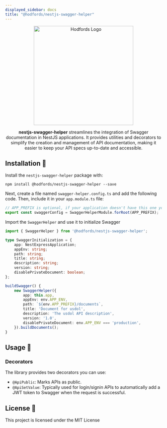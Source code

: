 ```yaml
---
displayed_sidebar: docs
title: "@hodfords/nestjs-swagger-helper"
---
```

<p align="center">
  <a href="http://opensource.hodfords.uk" target="blank"><img src="https://opensource.hodfords.uk/img/logo.svg" width="320" alt="Hodfords Logo" /></a>
</p>

<p align="center"> <b>nestjs-swagger-helper</b> streamlines the integration of Swagger documentation in NestJS applications. It provides utilities and decorators to simplify the creation and management of API documentation, making it easier to keep your API specs up-to-date and accessible.</p>

## Installation 🤖

Install the `nestjs-swagger-helper` package with:

```
npm install @hodfords/nestjs-swagger-helper --save
```

Next, create a file named `swagger-helper.config.ts` and add the following code. Then, include it in your `app.module.ts` file:

```typescript
// APP_PREFIX is optional, if your application doesn't have this one you can skip
export const swaggerConfig = SwaggerHelperModule.forRoot(APP_PREFIX);
```

Import the `SwaggerHelper` and use it to initialize Swagger

```typescript
import { SwaggerHelper } from '@hodfords/nestjs-swagger-helper';

type SwaggerInitialization = {
    app: NestExpressApplication;
    appEnv: string;
    path: string;
    title: string;
    description: string;
    version: string;
    disablePrivateDocument: boolean;
};

buildSwagger() {
    new SwaggerHelper({
        app: this.app,
        appEnv: env.APP_ENV,
        path: `${env.APP_PREFIX}/documents`,
        title: 'Document for usdol',
        description: 'The usdol API description',
        version: '1.0',
        disablePrivateDocument: env.APP_ENV === 'production',
    }).buildDocuments();
}
```

## Usage 🚀

### Decorators

The library provides two decorators you can use:

-   `@ApiPublic`: Marks APIs as public.
-   `@ApiSetValue`: Typically used for login/signin APIs to automatically add a JWT token to Swagger when the request is
    successful.

## License 📝

This project is licensed under the MIT License
